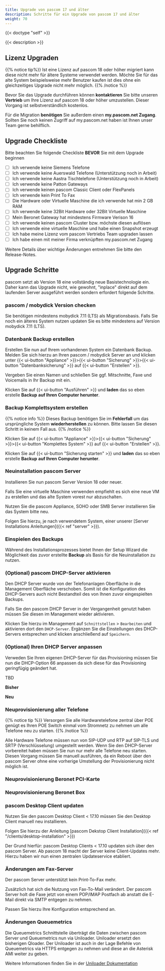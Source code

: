 ```yaml
---
title: Upgrade von pascom 17 und älter
description: Schritte für ein Upgrade von pascom 17 und älter
weight: 70
---
```


{{< doctype "self" >}}

{{< description >}}

## Lizenz Upgraden

{{% notice tip%}}
Ist eine Lizenz auf pascom 18 oder höher migriert kann diese nicht mehr für ältere Systeme verwendet werden. Möchte Sie für das alte System beispielsweise mehr Benutzer kaufen ist dies ohne ein gleichzeitiges Upgrade nicht mehr möglich.
{{% /notice %}}

Bevor Sie das Upgrade durchführen können **kontaktieren** Sie bitte unseren **Vertrieb** um Ihre Lizenz auf pascom 18 oder höher umzustellen. Dieser Vorgang ist selbstverständlich kostenlos.

Für die Migration **benötigen** Sie außerdem einen **my.pascom.net Zugang**. Sollten Sie noch keinen Zugriff auf my.pascom.net haben ist Ihnen unser Team gerne behilflich.


## Upgrade Checkliste

Bitte beachten Sie folgende Checkliste **BEVOR** Sie mit dem Upgrade beginnen

* [ ] Ich verwende keine Siemens Telefone
* [ ] Ich verwende keine Auerswald Telefone (Unterstützung noch in Arbeit)
* [ ] Ich verwende keine Aastra Tischtelefone (Unterstützung noch in Arbeit)
* [ ] Ich verwende keine Patton Gateways
* [ ] Ich verwende keinen pascom Classic Client oder FlexPanels
* [ ] Ich verwende kein Print To Fax
* [ ] Die Hardware oder Virtuelle Maschine die ich verwende hat min 2 GB RAM
* [ ] Ich verwende keine 32Bit Hardware oder 32Bit Virtuelle Maschine
* [ ] Mein Beronet Gateway hat mindestens Firmware Verison 16
* [ ] Ich verwende keinen pascom Cluster bzw. möchste diesen auflösen
* [ ] Ich verwende eine virtuelle Maschine und habe einen Snapshot erzeugt
* [ ] Ich habe meine Lizenz vom pascom Vertriebs Team upgraden lassen
* [ ] Ich habe einen mit meiner Firma verknüpften my.pascom.net Zugang

Weitere Details über wichtige Änderungen entnehmen Sie bitte den Release-Notes.

## Upgrade Schritte

pascom setzt ab Version 18 eine vollständig neue Basistechnologie ein. Daher kann das Upgrade nicht, wie gewohnt, "inplace" direkt auf dem laufenden Server ausgeführt werden sondern erfordert folgende Schritte.

### pascom / mobydick Version checken

Sie benötigen mindestens mobydick 7.11 (LTS) als Migrationsbasis. Falls Sie noch ein älteres System nutzen updaten Sie es bitte mindestens auf Version mobydick 7.11 (LTS). 

### Datenbank Backup erstellen

Erstellen Sie nun auf Ihrem vorhandenen System ein Datenbank Backup. Melden Sie sich hierzu an Ihren pascom / mobydick Server an und klicken unter
{{< ui-button "Appliance" >}}>{{< ui-button "Sicherung" >}}>{{< ui-button "Datenbanksicherung" >}} auf {{< ui-button "Erstellen" >}}.

Vergeben Sie einen Namen und schließen Sie ggf. Mitschnitte, Faxe und Voicemails in Ihr Backup mit ein.

Klicken Sie auf {{< ui-button "Ausführen" >}} und **laden** das so eben erstelle **Backup** 
**auf Ihren Computer herunter**.

### Backup Komplettsystem erstellen

{{% notice info %}}
Dieses Backup benötigen Sie im **Fehlerfall** um das ursprüngliche System **wiederherstellen** zu können. Bitte lassen Sie diesen Schritt in keinem Fall aus.
{{% /notice %}}

Klicken Sie auf {{< ui-button "Appliance" >}}>{{< ui-button "Sicherung" >}}>{{< ui-button "Komplettes System" >}} auf {{< ui-button "Erstellen" >}}.

Klicken Sie auf {{< ui-button "Sicherung starten" >}} und **laden** das so eben erstelle **Backup** 
**auf Ihren Computer herunter**.


### Neuinstallation pascom Server

Installieren Sie nun pascom Server Version 18 oder neuer. 

Falls Sie eine virtuelle Maschine verwenden empfiehlt es sich eine neue VM zu erstellen und das alte System vorest nur abzuschalten.

Nutzen Sie die pascom Appliance, SOHO oder SMB Server installieren Sie das System bitte neu.

Folgen Sie hierzu, je nach verwendetem System, einer unserer [Server Installations Anleitungen]({{< ref "server" >}}).

### Einspielen des Backups

Während des Installationsprozesses bietet Ihnen der Setup Wizard die Möglichkeit das zuvor erstellte **Backup** als Basis für die Neuinstallation zu nutzen.

### (Optional) pascom DHCP-Server aktivieren

Den DHCP Server wurde von der Telefonanlagen Oberfläche in die Management Oberfläche verschoben. Somit ist die Konfiguration des DHCP-Servers auch nicht Bestandteil des von Ihnen zuvor eingespielten Backups.

Falls Sie den pascom DHCP Server in der Vergangenheit genutzt haben müssen Sie diesen im Management wieder aktivieren.

Klicken Sie hierzu im Management auf `Schnittstellen` > `Bearbeiten` und aktivieren dort den `DHCP-Server`. Ergänzen Sie die Einstellungen des DHCP-Servers entsprechen und klicken anschließend auf `Speichern`.

### (Optional) Ihren DHCP Server anpassen

Verweden Sie Ihren eigenen DHCP-Server für das Provisioning müssen Sie nun die DHCP-Option 66 anpassen da sich diese für das Provisioning geringfügig geändert hat.

TBD

**Bisher**

**Neu**


### Neuprovisionierung aller Telefone

{{% notice tip %}}
Versorgen Sie alle Hardwaretelefone zentral über POE genügt es Ihren POE Switch einmal vom Stromnetz zu nehmen um alle Telefone neu zu starten.
{{% /notice %}}

Alle Hardware Telefone müssen nun von SIP-UDP und RTP auf SIP-TLS und SRTP (Verschlüsselung) umgestellt werden. Wenn Sie den DHCP-Server vorbereitet haben müssen Sie nun nur mehr alle Telefone neu starten. Diesen Vorgang müssen Sie manuell ausführen, da ein Reboot über den pascom Server ohne eine vorherige Umstellung der Provisionierung nicht möglich ist. 

### Neuprovisionierung Beronet PCI-Karte


### Neuprovisionierung Beronet Box


### pascom Desktop Client updaten

Nutzen Sie den pascom Desktop Client < 17.10 müssen Sie den Desktop Client manuell neu installieren.

Folgen Sie hierzu der Anleitung [pascom Dekstop Client Installation]({{< ref "/clients/desktop-installation" >}})

Der Grund hierfür: pascom Desktop Clients < 17.10 updaten sich über den pascom Server. Ab pascom 18 macht der Server keine Client-Updates mehr. Hierzu haben wir nun einen zentralen Updateservice etabliert.

### Änderungen am Fax-Server

Der pascom Server unterstützt kein Print-To-Fax mehr.

Zusätzlich hat sich die Nutzung von Fax-To-Mail verändert. Der pascom Server holt die Faxe jetzt von einem POP/IMAP Postfach ab anstatt die E-Mail direkt via SMTP entgegen zu nehmen.

Passen Sie hierzu Ihre Konfiguration entsprechend an.

### Änderungen Queuemetrics

Die Queuemetrics Schnittstelle überträgt die Daten zwischen pascom Server und Queuemetrics nun via Uniloader. Uniloader ersetzt den bisherigen Qloader. Der Uniloader ist auch in der Lage Befehle von Queuemetrics via HTTPS entgegen zu nehmen und diese an die Asterisk AMI weiter zu geben.

Weitere Informationen finden Sie in der [Uniloader Dokumentation](http://manuals.loway.ch/Uniloader-chunked/)

